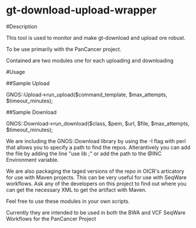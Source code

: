 gt-download-upload-wrapper
===================

#Description

This tool is used to monitor and make gt-download and upload ore robust. 

To be use primarily with the PanCancer project.

Contained are two modules one for each uploading and downloading


#Usage

##Sample Upload

   GNOS::Upload->run_upload($command_template, $max_attempts, $timeout_minutes);

##Sample Download

   GNOS::Download->run_download($class, $pem, $url, $file, $max_attempts, $timeout_minutes);


We are including the GNOS::Download library by using the -I flag with perl that allows you to specify a path to find the repos. Alterantively you can add the file by adding the line "use lib <lib-path>;" or add the path to the @INC Environment variable.

We are also packaging the taged versions of the repo in OICR's articatory for use with Maven projects. This can be very useful for use with SeqWare workflows. Ask any of the developers on this project to find out where you can get the necessary XML to get the artifact with Maven.

Feel free to use these modules in your own scripts.

Currently they are intended to be used in both the BWA and VCF SeqWare Workflows for the PanCancer Project
